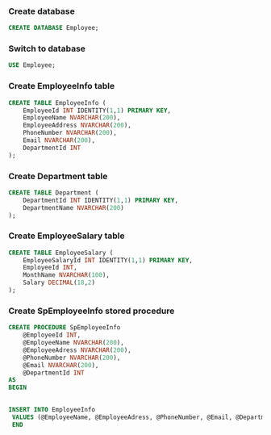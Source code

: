 ### Create database
```sql
CREATE DATABASE Employee;
```
### Switch to database
```sql
USE Employee;
```
### Create EmployeeInfo table
```sql
CREATE TABLE EmployeeInfo (
    EmployeeId INT IDENTITY(1,1) PRIMARY KEY,
    EmployeeName NVARCHAR(200),
    EmployeeAddress NVARCHAR(200), 
    PhoneNumber NVARCHAR(200), 
    Email NVARCHAR(200),
    DepartmentId INT
);
```
### Create Department table
```sql
CREATE TABLE Department (
    DepartmentId INT IDENTITY(1,1) PRIMARY KEY,
    DepartmentName NVARCHAR(200)
);
```

### Create EmployeeSalary table
```sql
CREATE TABLE EmployeeSalary (
    EmployeeSalaryId INT IDENTITY(1,1) PRIMARY KEY,
    EmployeeId INT,
    MonthName NVARCHAR(100), 
    Salary DECIMAL(18,2)
);
```

### Create SpEmployeeInfo stored procedure
```sql
CREATE PROCEDURE SpEmployeeInfo
    @EmployeeId INT,
    @EmployeeName NVARCHAR(200),
    @EmployeeAdress NVARCHAR(200),
    @PhoneNumber NVARCHAR(200),
    @Email NVARCHAR(200),
    @DepartmentId INT
AS
BEGIN 
   

INSERT INTO EmployeeInfo
 VALUES (@EmployeeName, @EmployeeAdress, @PhoneNumber, @Email, @DepartmentId);
 END
```
